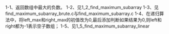 1-1、返回数组中最大的负数。
1-2、见1_2_find_maximum_subarray
1-3、见find_maximum_subarray_brute.c与find_maximum_subarray.c
1-4、在递归算法中，将left_max和right_max的初值改为0,最后添加判断如果结果为0,则left和right都为-1表示空子数组；
1-5、见1_5_find_maximum_subarray_linear